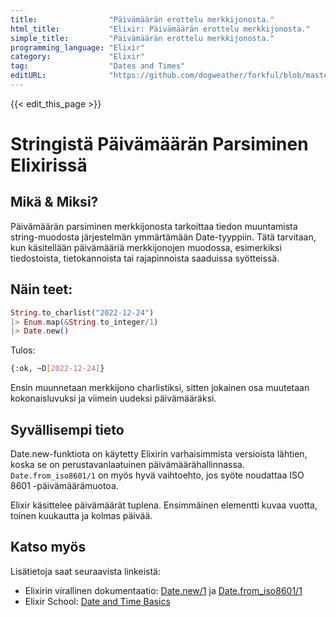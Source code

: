 ```yaml
---
title:                "Päivämäärän erottelu merkkijonosta."
html_title:           "Elixir: Päivämäärän erottelu merkkijonosta."
simple_title:         "Päivämäärän erottelu merkkijonosta."
programming_language: "Elixir"
category:             "Elixir"
tag:                  "Dates and Times"
editURL:              "https://github.com/dogweather/forkful/blob/master/content/fi/elixir/parsing-a-date-from-a-string.md"
---
```


{{< edit_this_page >}}

# Stringistä Päivämäärän Parsiminen Elixirissä

## Mikä & Miksi?

Päivämäärän parsiminen merkkijonosta tarkoittaa tiedon muuntamista string-muodosta järjestelmän ymmärtämään Date-tyyppiin. Tätä tarvitaan, kun käsitellään päivämääriä merkkijonojen muodossa, esimerkiksi tiedostoista, tietokannoista tai rajapinnoista saaduissa syötteissä.

## Näin teet:

```Elixir
String.to_charlist("2022-12-24")
|> Enum.map(&String.to_integer/1)
|> Date.new()
```

Tulos:

```bash
{:ok, ~D[2022-12-24]}
```

Ensin muunnetaan merkkijono charlistiksi, sitten jokainen osa muutetaan kokonaisluvuksi ja viimein uudeksi päivämääräksi.

## Syvällisempi tieto

Date.new-funktiota on käytetty Elixirin varhaisimmista versioista lähtien, koska se on perustavanlaatuinen päivämäärähallinnassa. `Date.from_iso8601/1` on myös hyvä vaihtoehto, jos syöte noudattaa ISO 8601 -päivämäärämuotoa.

Elixir käsittelee päivämäärät tuplena. Ensimmäinen elementti kuvaa vuotta, toinen kuukautta ja kolmas päivää.

## Katso myös

Lisätietoja saat seuraavista linkeistä:

- Elixirin virallinen dokumentaatio: [Date.new/1](https://hexdocs.pm/elixir/Date.html#new/1) ja [Date.from_iso8601/1](https://hexdocs.pm/elixir/Date.html#from_iso8601/1)
- Elixir School: [Date and Time Basics](https://elixirschool.com/en/lessons/basics/date_time/)